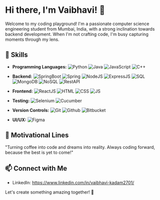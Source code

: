 # Hi there, I'm Vaibhavi! 👋

Welcome to my coding playground! I'm a passionate computer science engineering student from Mumbai, India, with a strong inclination towards backend development. When I'm not crafting code, I'm busy capturing moments through my lens.

## 🚀 Skills

- **Programming Languages:**
  ![Python](https://img.shields.io/badge/-Python-blue?style=for-the-badge&logo=python)
  ![Java](https://img.shields.io/badge/-Java-red?style=for-the-badge&logo=java)
  ![JavaScript](https://img.shields.io/badge/-JavaScript-yellow?style=for-the-badge&logo=javascript)
  ![C++](https://img.shields.io/badge/-C++-purple?style=for-the-badge&logo=cplusplus)

- **Backend:**
  ![SpringBoot](https://img.shields.io/badge/-SpringBoot-green?style=for-the-badge&logo=spring)
  ![Spring](https://img.shields.io/badge/-Spring-brightgreen?style=for-the-badge&logo=spring)
  ![NodeJS](https://img.shields.io/badge/-NodeJS-lightgreen?style=for-the-badge&logo=node.js)
  ![ExpressJS](https://img.shields.io/badge/-ExpressJS-darkgreen?style=for-the-badge&logo=express)
  ![SQL](https://img.shields.io/badge/-SQL-blueviolet?style=for-the-badge&logo=sql)
  ![MongoDB](https://img.shields.io/badge/-MongoDB-success?style=for-the-badge&logo=mongodb)
  ![NoSQL](https://img.shields.io/badge/-NoSQL-9cf?style=for-the-badge&logo=nosql)
  ![RestAPI](https://img.shields.io/badge/-RestAPI-orange?style=for-the-badge&logo=api)

- **Frontend:**
  ![ReactJS](https://img.shields.io/badge/-ReactJS-blue?style=for-the-badge&logo=react)
  ![HTML](https://img.shields.io/badge/-HTML-orange?style=for-the-badge&logo=html5)
  ![CSS](https://img.shields.io/badge/-CSS-blueviolet?style=for-the-badge&logo=css3)
  ![JS](https://img.shields.io/badge/-JS-yellow?style=for-the-badge&logo=javascript)

- **Testing:**
  ![Selenium](https://img.shields.io/badge/-Selenium-success?style=for-the-badge&logo=selenium)
  ![Cucumber](https://img.shields.io/badge/-Cucumber-lightgreen?style=for-the-badge&logo=cucumber)

- **Version Controls:**
  ![Git](https://img.shields.io/badge/-Git-red?style=for-the-badge&logo=git)
  ![Github](https://img.shields.io/badge/-Github-darkblue?style=for-the-badge&logo=github)
  ![Bitbucket](https://img.shields.io/badge/-Bitbucket-blue?style=for-the-badge&logo=bitbucket)

- **UI/UX:**
  ![Figma](https://img.shields.io/badge/-Figma-violet?style=for-the-badge&logo=figma)


## 🌈 Motivational Lines

"Turning coffee into code and dreams into reality. Always coding forward, because the best is yet to come!"

## 📫 Connect with Me

- LinkedIn: https://www.linkedin.com/in/vaibhavi-kadam2701/

Let's create something amazing together! 🚀
